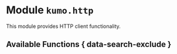 # Module `kumo.http`

This module provides HTTP client functionality.

## Available Functions { data-search-exclude }
